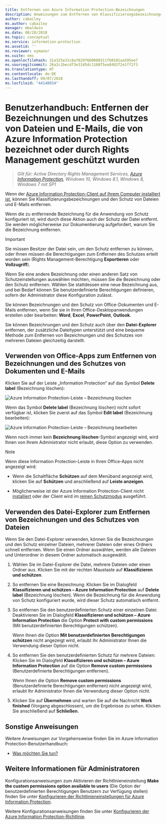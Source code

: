 ```yaml
---
title: Entfernen von Azure Information Protection-Bezeichnungen
description: Anweisungen zum Entfernen von Klassifizierungsbezeichnungen und des Schutzes von Dateien, die von Azure Information Protection bezeichnet oder durch Rights Management geschützt wurden.
author: cabailey
ms.author: cabailey
manager: mbaldwin
ms.date: 08/28/2018
ms.topic: conceptual
ms.service: information-protection
ms.assetid: ''
ms.reviewer: eymanor
ms.suite: ems
ms.openlocfilehash: 31a325e31c8a7829f660080311f60181aa595ee7
ms.sourcegitcommit: 26a2c1becdf3e3145dc1168f5ea8492f2e1ff2f3
ms.translationtype: HT
ms.contentlocale: de-DE
ms.lasthandoff: 09/07/2018
ms.locfileid: "44148034"
---
```

# <a name="user-guide-remove-labels-and-protection-from-files-and-emails-that-have-been-labeled-by-azure-information-protection-or-protected-by-rights-management"></a>Benutzerhandbuch: Entfernen der Bezeichnungen und des Schutzes von Dateien und E-Mails, die von Azure Information Protection bezeichnet oder durch Rights Management geschützt wurden

>*Gilt für: Active Directory Rights Management Services, [Azure Information Protection](https://azure.microsoft.com/pricing/details/information-protection), Windows 10, Windows 8.1, Windows 8, Windows 7 mit SP1*

Wenn der [Azure Information Protection-Client auf Ihrem Computer installiert ist](install-client-app.md), können Sie Klassifizierungsbezeichnungen und den Schutz von Dateien und E-Mails entfernen.

Wenn die zu entfernende Bezeichnung für die Anwendung von Schutz konfiguriert ist, wird durch diese Aktion auch der Schutz der Datei entfernt. Sie werden möglicherweise zur Dokumentierung aufgefordert, warum Sie die Bezeichnung entfernen.

> [!IMPORTANT]
> Sie müssen Besitzer der Datei sein, um den Schutz entfernen zu können, oder Ihnen müssen die Berechtigungen zum Entfernen des Schutzes erteilt worden sein (Rights Management-Berechtigung **Exportieren** oder **Vollzugriff**).

Wenn Sie eine andere Bezeichnung oder einen anderen Satz von Schutzeinstellungen auswählen möchten, müssen Sie die Bezeichnung oder den Schutz entfernen. Wählen Sie stattdessen eine neue Bezeichnung aus, und bei Bedarf können Sie benutzerdefinierte Berechtigungen definieren, sofern der Administrator diese Konfiguration zulässt. 

Sie können Bezeichnungen und den Schutz von Office-Dokumenten und E-Mails entfernen, wenn Sie sie in Ihren Office-Desktopanwendungen erstellen oder bearbeiten: **Word**, **Excel**, **PowerPoint**, **Outlook**. 

Sie können Bezeichnungen und den Schutz auch über den **Datei-Explorer** entfernen, der zusätzliche Dateitypen unterstützt und eine bequeme Methode zum Entfernen von Bezeichnungen und des Schutzes von mehreren Dateien gleichzeitig darstellt.

## <a name="using-office-apps-to-remove-labels-and-protection-from-documents-and-emails"></a>Verwenden von Office-Apps zum Entfernen von Bezeichnungen und des Schutzes von Dokumenten und E-Mails

Klicken Sie auf der Leiste „Information Protection“ auf das Symbol **Delete label** (Bezeichnung löschen):

![Azure Information Protection-Leiste – Bezeichnung löschen](../media/delete-label.png)

Wenn das Symbol **Delete label** (Bezeichnung löschen) nicht sofort verfügbar ist, klicken Sie zuerst auf das Symbol **Edit label** (Bezeichnung bearbeiten):

![Azure Information Protection-Leiste – Bezeichnung bearbeiten](../media/edit-label.png)

Wenn noch immer kein **Bezeichnung löschen**-Symbol angezeigt wird, wird Ihnen von Ihrem Administrator nicht erlaubt, diese Option zu verwenden.

> [!NOTE]
> Wenn diese Information Protection-Leiste in Ihren Office-Apps nicht angezeigt wird:
>
> - Wenn die Schaltfläche **Schützen** auf dem Menüband angezeigt wird, klicken Sie auf **Schützen** und anschließend auf **Leiste anzeigen**.
> 
> - Möglicherweise ist der Azure Information Protection-Client nicht [installiert](install-client-app.md) oder der Client wird im [reinen Schutzmodus](client-protection-only-mode.md) ausgeführt.

## <a name="using-file-explorer-to-remove-labels-and-protection-from-files"></a>Verwenden des Datei-Explorer zum Entfernen von Bezeichnungen und des Schutzes von Dateien

Wenn Sie den Datei-Explorer verwenden, können Sie die Bezeichnungen und den Schutz einzelner Dateien, mehrerer Dateien oder eines Ordners schnell entfernen. Wenn Sie einen Ordner auswählen, werden alle Dateien und Unterordner in diesem Ordner automatisch ausgewählt. 

1. Wählen Sie im Datei-Explorer die Datei, mehrere Dateien oder einen Ordner aus. Klicken Sie mit der rechten Maustaste auf **Klassifizieren und schützen**.

2. So entfernen Sie eine Bezeichnung: Klicken Sie im Dialogfeld **Klassifizieren und schützen – Azure Information Protection** auf **Delete label** (Bezeichnung löschen). Wenn die Bezeichnung für die Anwendung von Schutz konfiguriert wurde, wird dieser Schutz automatisch entfernt.

3. So entfernen Sie den benutzerdefinierten Schutz einer einzelnen Datei: Deaktivieren Sie im Dialogfeld **Klassifizieren und schützen – Azure Information Protection** die Option **Protect with custom permissions** (Mit benutzerdefinierten Berechtigungen schützen). 
    
    Wenn Ihnen die Option **Mit benutzerdefinierten Berechtigungen schützen** nicht angezeigt wird, erlaubt Ihr Administrator Ihnen die Verwendung dieser Option nicht.
    
4. So entfernen Sie den benutzerdefinierten Schutz für mehrere Dateien: Klicken Sie im Dialogfeld **Klassifizieren und schützen – Azure Information Protection** auf die Option **Remove custom permissions** (Benutzerdefinierte Berechtigungen entfernen).
    
    Wenn Ihnen die Option **Remove custom permissions** (Benutzerdefinierte Berechtigungen entfernen) nicht angezeigt wird, erlaubt Ihr Administrator Ihnen die Verwendung dieser Option nicht.

5. Klicken Sie auf **Übernehmen** und warten Sie auf die Nachricht **Work finished** (Vorgang abgeschlossen), um die Ergebnisse zu sehen. Klicken Sie anschließend auf **Schließen**.


## <a name="other-instructions"></a>Sonstige Anweisungen
Weitere Anweisungen zur Vorgehensweise finden Sie im Azure Information Protection-Benutzerhandbuch:

- [Was möchten Sie tun?](client-user-guide.md#what-do-you-want-to-do)

## <a name="additional-information-for-administrators"></a>Weitere Informationen für Administratoren    
Konfigurationsanweisungen zum Aktivieren der Richtlinieneinstellung **Make the custom permissions option available to users** (Die Option der benutzerdefinierten Berechtigungen Benutzern zur Verfügung stellen) finden Sie unter [Konfigurieren der Richtlinieneinstellungen für Azure Information Protection](../configure-policy-settings.md).

Weitere Konfigurationsanweisungen finden Sie unter [Konfigurieren der Azure Information Protection-Richtlinie](../configure-policy.md).

